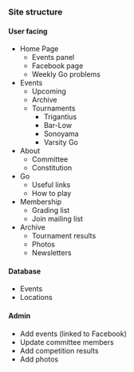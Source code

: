 ### Site structure

#### User facing
- Home Page
  - Events panel
  - Facebook page
  - Weekly Go problems
- Events
  - Upcoming
  - Archive
  - Tournaments
    - Trigantius
    - Bar-Low
    - Sonoyama
    - Varsity Go
- About 
  - Committee
  - Constitution
- Go
  - Useful links
  - How to play
- Membership
  - Grading list
  - Join mailing list
- Archive
  - Tournament results
  - Photos
  - Newsletters

#### Database
- Events
- Locations

#### Admin
- Add events (linked to Facebook)
- Update committee members
- Add competition results
- Add photos
